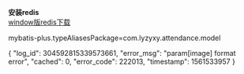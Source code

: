 **安装redis**  
[window版redis下载](https://github.com/MicrosoftArchive/redis/releases/tag/win-3.2.100)


mybatis-plus.typeAliasesPackage=com.lyzyxy.attendance.model


{
  "log_id": 304592815339573661,
  "error_msg": "param[image] format error",
  "cached": 0,
  "error_code": 222013,
  "timestamp": 1561533957
}